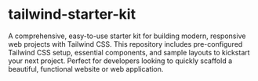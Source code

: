 # tailwind-starter-kit
A comprehensive, easy-to-use starter kit for building modern, responsive web projects with Tailwind CSS. This repository includes pre-configured Tailwind CSS setup, essential components, and sample layouts to kickstart your next project. Perfect for developers looking to quickly scaffold a beautiful, functional website or web application.
